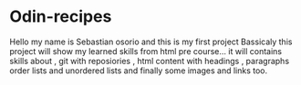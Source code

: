 # Odin-recipes

Hello my name is Sebastian osorio and this is my first project 
Bassicaly this project will show my learned skills from html pre course...
it will contains skills about , git with reposiories , html content with headings , paragraphs order lists and unordered lists and finally some images and links too.
